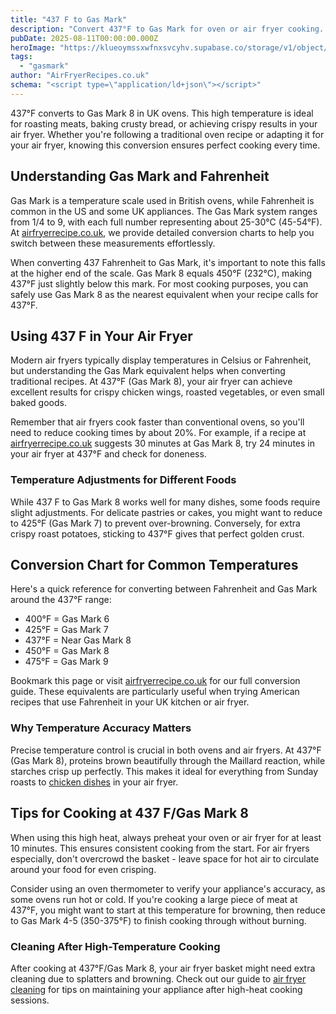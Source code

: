 ```yaml
---
title: "437 F to Gas Mark"
description: "Convert 437°F to Gas Mark for oven or air fryer cooking. Includes conversion chart, baking tips, and temperature adjustments for perfect results."
pubDate: 2025-08-11T00:00:00.000Z
heroImage: "https://klueoymssxwfnxsvcyhv.supabase.co/storage/v1/object/public/md/437-f-to-gas-mark-5389f50f.png"
tags:
  - "gasmark"
author: "AirFryerRecipes.co.uk"
schema: "<script type=\"application/ld+json\"></script>"
---
```


<p>437°F converts to Gas Mark 8 in UK ovens. This high temperature is ideal for roasting meats, baking crusty bread, or achieving crispy results in your air fryer. Whether you're following a traditional oven recipe or adapting it for your air fryer, knowing this conversion ensures perfect cooking every time.</p>

<h2>Understanding Gas Mark and Fahrenheit</h2>
<p>Gas Mark is a temperature scale used in British ovens, while Fahrenheit is common in the US and some UK appliances. The Gas Mark system ranges from 1/4 to 9, with each full number representing about 25-30°C (45-54°F). At <a href=https://www.airfryerrecipe.co.uk/air-fryer-conversion-chart>airfryerrecipe.co.uk</a>, we provide detailed conversion charts to help you switch between these measurements effortlessly.</p>
<p>When converting 437 Fahrenheit to Gas Mark, it's important to note this falls at the higher end of the scale. Gas Mark 8 equals 450°F (232°C), making 437°F just slightly below this mark. For most cooking purposes, you can safely use Gas Mark 8 as the nearest equivalent when your recipe calls for 437°F.</p>

<h2>Using 437 F in Your Air Fryer</h2>
<p>Modern air fryers typically display temperatures in Celsius or Fahrenheit, but understanding the Gas Mark equivalent helps when converting traditional recipes. At 437°F (Gas Mark 8), your air fryer can achieve excellent results for crispy chicken wings, roasted vegetables, or even small baked goods.</p>
<p>Remember that air fryers cook faster than conventional ovens, so you'll need to reduce cooking times by about 20%. For example, if a recipe at <a href=https://www.airfryerrecipe.co.uk/recipes>airfryerrecipe.co.uk</a> suggests 30 minutes at Gas Mark 8, try 24 minutes in your air fryer at 437°F and check for doneness.</p>

<h3>Temperature Adjustments for Different Foods</h3>
<p>While 437 F to Gas Mark 8 works well for many dishes, some foods require slight adjustments. For delicate pastries or cakes, you might want to reduce to 425°F (Gas Mark 7) to prevent over-browning. Conversely, for extra crispy roast potatoes, sticking to 437°F gives that perfect golden crust.</p>

<h2>Conversion Chart for Common Temperatures</h2>
<p>Here's a quick reference for converting between Fahrenheit and Gas Mark around the 437°F range:</p>
<ul>
<li>400°F = Gas Mark 6</li>
<li>425°F = Gas Mark 7</li>
<li>437°F = Near Gas Mark 8</li>
<li>450°F = Gas Mark 8</li>
<li>475°F = Gas Mark 9</li>
</ul>
<p>Bookmark this page or visit <a href=https://www.airfryerrecipe.co.uk>airfryerrecipe.co.uk</a> for our full conversion guide. These equivalents are particularly useful when trying American recipes that use Fahrenheit in your UK kitchen or air fryer.</p>

<h3>Why Temperature Accuracy Matters</h3>
<p>Precise temperature control is crucial in both ovens and air fryers. At 437°F (Gas Mark 8), proteins brown beautifully through the Maillard reaction, while starches crisp up perfectly. This makes it ideal for everything from Sunday roasts to <a href=https://www.airfryerrecipe.co.uk/recipe-category/chicken>chicken dishes</a> in your air fryer.</p>

<h2>Tips for Cooking at 437 F/Gas Mark 8</h2>
<p>When using this high heat, always preheat your oven or air fryer for at least 10 minutes. This ensures consistent cooking from the start. For air fryers especially, don't overcrowd the basket - leave space for hot air to circulate around your food for even crisping.</p>
<p>Consider using an oven thermometer to verify your appliance's accuracy, as some ovens run hot or cold. If you're cooking a large piece of meat at 437°F, you might want to start at this temperature for browning, then reduce to Gas Mark 4-5 (350-375°F) to finish cooking through without burning.</p>

<h3>Cleaning After High-Temperature Cooking</h3>
<p>After cooking at 437°F/Gas Mark 8, your air fryer basket might need extra cleaning due to splatters and browning. Check out our guide to <a href=https://www.airfryerrecipe.co.uk/air-fryer-cleaner>air fryer cleaning</a> for tips on maintaining your appliance after high-heat cooking sessions.</p>